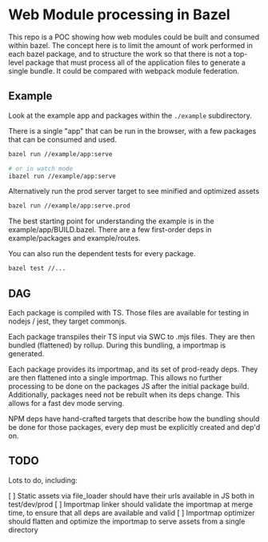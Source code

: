 # Web Module processing in Bazel

This repo is a POC showing how web modules could be built and consumed within bazel. The concept here is to limit the amount of work performed in each bazel package, and to structure the work so that there is not a top-level package that must process all of the application files to generate a single bundle. It could be compared with webpack module federation.

## Example

Look at the example app and packages within the `./example` subdirectory.

There is a single "app" that can be run in the browser, with a few packages that can be consumed and used.

```sh
bazel run //example/app:serve

# or in watch mode
ibazel run //example/app:serve
```

Alternatively run the prod server target to see minified and optimized assets

```sh
bazel run //example/app:serve.prod
```

The best starting point for understanding the example is in the example/app/BUILD.bazel. There are a few first-order deps in example/packages and example/routes.

You can also run the dependent tests for every package.

```sh
bazel test //...
```

## DAG

Each package is compiled with TS. Those files are available for testing in nodejs / jest, they target commonjs.

Each package transpiles their TS input via SWC to .mjs files. They are then bundled (flattened) by rollup. During this bundling, a importmap is generated.

Each package provides its importmap, and its set of prod-ready deps. They are then flattened into a single importmap. This allows no further processing to be done on the packages JS after the initial package build. Additionally, packages need not be rebuilt when its deps change. This allows for a fast dev mode serving.

NPM deps have hand-crafted targets that describe how the bundling should be done for those packages, every dep must be explicitly created and dep'd on.

## TODO

Lots to do, including:

[ ] Static assets via file_loader should have their urls available in JS both in test/dev/prod
[ ] Importmap linker should validate the importmap at merge time, to ensure that all deps are available and valid
[ ] Importmap optimizer should flatten and optimize the importmap to serve assets from a single directory
